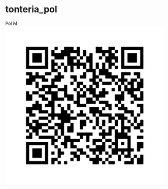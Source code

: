 # tonteria_pol
<html>
<head>
<title>
Sóc un friki jajaja
</title>
Pol M
</head>

<body>
<img src="frame.png" alt="foto de qr" style="width:500px">
</body>
</html>
